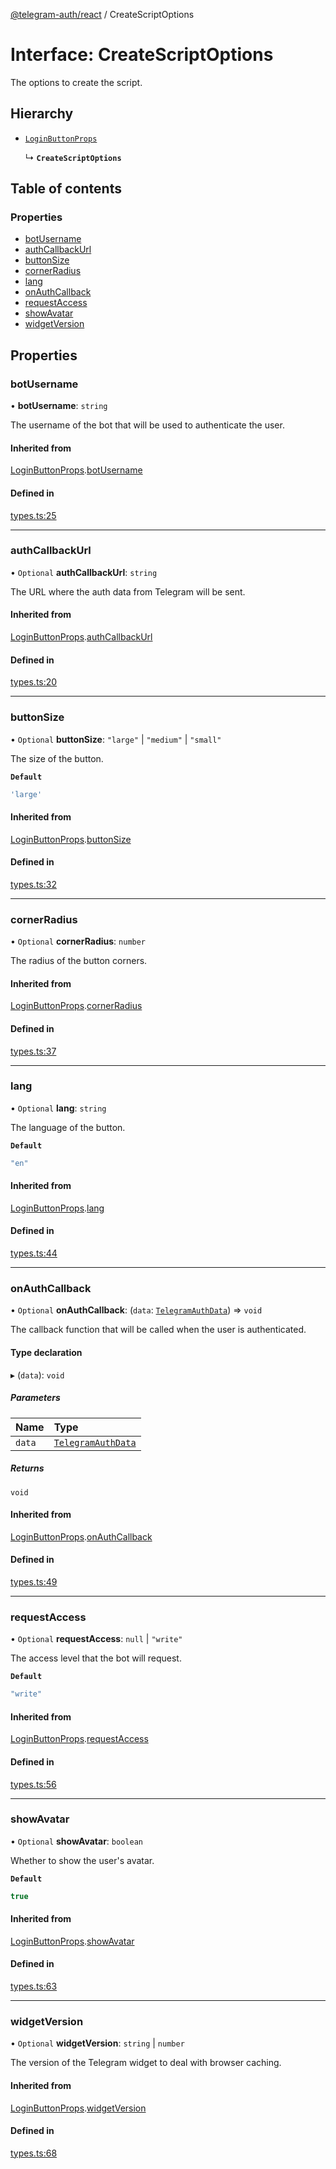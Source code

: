 [@telegram-auth/react](../README.md) / CreateScriptOptions

# Interface: CreateScriptOptions

The options to create the script.

## Hierarchy

- [`LoginButtonProps`](LoginButtonProps.md)

  ↳ **`CreateScriptOptions`**

## Table of contents

### Properties

- [botUsername](CreateScriptOptions.md#botusername)
- [authCallbackUrl](CreateScriptOptions.md#authcallbackurl)
- [buttonSize](CreateScriptOptions.md#buttonsize)
- [cornerRadius](CreateScriptOptions.md#cornerradius)
- [lang](CreateScriptOptions.md#lang)
- [onAuthCallback](CreateScriptOptions.md#onauthcallback)
- [requestAccess](CreateScriptOptions.md#requestaccess)
- [showAvatar](CreateScriptOptions.md#showavatar)
- [widgetVersion](CreateScriptOptions.md#widgetversion)

## Properties

### botUsername

• **botUsername**: `string`

The username of the bot that will be used to authenticate the user.

#### Inherited from

[LoginButtonProps](LoginButtonProps.md).[botUsername](LoginButtonProps.md#botusername)

#### Defined in

[types.ts:25](https://github.com/manzoorwanijk/telegram-auth/blob/d84bbd25374d4a40c9b0166c23c16487f05d97de/packages/react/src/types.ts#L25)

___

### authCallbackUrl

• `Optional` **authCallbackUrl**: `string`

The URL where the auth data from Telegram will be sent.

#### Inherited from

[LoginButtonProps](LoginButtonProps.md).[authCallbackUrl](LoginButtonProps.md#authcallbackurl)

#### Defined in

[types.ts:20](https://github.com/manzoorwanijk/telegram-auth/blob/d84bbd25374d4a40c9b0166c23c16487f05d97de/packages/react/src/types.ts#L20)

___

### buttonSize

• `Optional` **buttonSize**: ``"large"`` \| ``"medium"`` \| ``"small"``

The size of the button.

**`Default`**

```ts
'large'
```

#### Inherited from

[LoginButtonProps](LoginButtonProps.md).[buttonSize](LoginButtonProps.md#buttonsize)

#### Defined in

[types.ts:32](https://github.com/manzoorwanijk/telegram-auth/blob/d84bbd25374d4a40c9b0166c23c16487f05d97de/packages/react/src/types.ts#L32)

___

### cornerRadius

• `Optional` **cornerRadius**: `number`

The radius of the button corners.

#### Inherited from

[LoginButtonProps](LoginButtonProps.md).[cornerRadius](LoginButtonProps.md#cornerradius)

#### Defined in

[types.ts:37](https://github.com/manzoorwanijk/telegram-auth/blob/d84bbd25374d4a40c9b0166c23c16487f05d97de/packages/react/src/types.ts#L37)

___

### lang

• `Optional` **lang**: `string`

The language of the button.

**`Default`**

```ts
"en"
```

#### Inherited from

[LoginButtonProps](LoginButtonProps.md).[lang](LoginButtonProps.md#lang)

#### Defined in

[types.ts:44](https://github.com/manzoorwanijk/telegram-auth/blob/d84bbd25374d4a40c9b0166c23c16487f05d97de/packages/react/src/types.ts#L44)

___

### onAuthCallback

• `Optional` **onAuthCallback**: (`data`: [`TelegramAuthData`](TelegramAuthData.md)) => `void`

The callback function that will be called when the user is authenticated.

#### Type declaration

▸ (`data`): `void`

##### Parameters

| Name | Type |
| :------ | :------ |
| `data` | [`TelegramAuthData`](TelegramAuthData.md) |

##### Returns

`void`

#### Inherited from

[LoginButtonProps](LoginButtonProps.md).[onAuthCallback](LoginButtonProps.md#onauthcallback)

#### Defined in

[types.ts:49](https://github.com/manzoorwanijk/telegram-auth/blob/d84bbd25374d4a40c9b0166c23c16487f05d97de/packages/react/src/types.ts#L49)

___

### requestAccess

• `Optional` **requestAccess**: ``null`` \| ``"write"``

The access level that the bot will request.

**`Default`**

```ts
"write"
```

#### Inherited from

[LoginButtonProps](LoginButtonProps.md).[requestAccess](LoginButtonProps.md#requestaccess)

#### Defined in

[types.ts:56](https://github.com/manzoorwanijk/telegram-auth/blob/d84bbd25374d4a40c9b0166c23c16487f05d97de/packages/react/src/types.ts#L56)

___

### showAvatar

• `Optional` **showAvatar**: `boolean`

Whether to show the user's avatar.

**`Default`**

```ts
true
```

#### Inherited from

[LoginButtonProps](LoginButtonProps.md).[showAvatar](LoginButtonProps.md#showavatar)

#### Defined in

[types.ts:63](https://github.com/manzoorwanijk/telegram-auth/blob/d84bbd25374d4a40c9b0166c23c16487f05d97de/packages/react/src/types.ts#L63)

___

### widgetVersion

• `Optional` **widgetVersion**: `string` \| `number`

The version of the Telegram widget to deal with browser caching.

#### Inherited from

[LoginButtonProps](LoginButtonProps.md).[widgetVersion](LoginButtonProps.md#widgetversion)

#### Defined in

[types.ts:68](https://github.com/manzoorwanijk/telegram-auth/blob/d84bbd25374d4a40c9b0166c23c16487f05d97de/packages/react/src/types.ts#L68)
